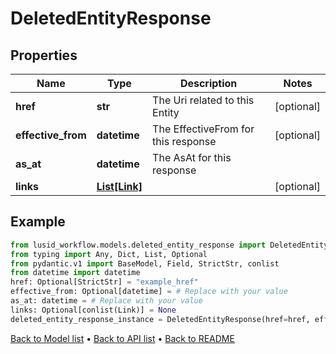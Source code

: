 # DeletedEntityResponse

## Properties
Name | Type | Description | Notes
------------ | ------------- | ------------- | -------------
**href** | **str** | The Uri related to this Entity | [optional] 
**effective_from** | **datetime** | The EffectiveFrom for this response | [optional] 
**as_at** | **datetime** | The AsAt for this response | 
**links** | [**List[Link]**](Link.md) |  | [optional] 
## Example

```python
from lusid_workflow.models.deleted_entity_response import DeletedEntityResponse
from typing import Any, Dict, List, Optional
from pydantic.v1 import BaseModel, Field, StrictStr, conlist
from datetime import datetime
href: Optional[StrictStr] = "example_href"
effective_from: Optional[datetime] = # Replace with your value
as_at: datetime = # Replace with your value
links: Optional[conlist(Link)] = None
deleted_entity_response_instance = DeletedEntityResponse(href=href, effective_from=effective_from, as_at=as_at, links=links)

```

[Back to Model list](../README.md#documentation-for-models) &#8226; [Back to API list](../README.md#documentation-for-api-endpoints) &#8226; [Back to README](../README.md)

